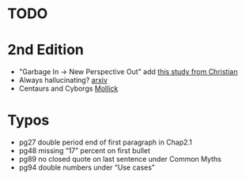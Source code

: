 # TODO
      
# 2nd Edition
* "Garbage In -> New Perspective Out" add [this study from Christian](https://mackinstitute.wharton.upenn.edu/2023/new-working-paper-finds-chatgpt-a-better-innovation-ideator-than-mba-students/)
* Always hallucinating? [arxiv](https://arxiv.org/abs/2302.04023?fbclid=IwAR3mTiVfyzAhB8RcJ7w2kjxjDswYA4QkLu0dCbKiTRa5X7JJtDfKENMnWqk_aem_ATc3WoYl05PA9rJBa-T_oqKP3LBdBbsYwn7DZy_wnaofgCEgCCKfeVPXrbKbnPY3wLE&mibextid=Zxz2cZ)
* Centaurs and Cyborgs [Mollick](https://duckduckgo.com/l/?uddg=https%3A%2F%2Fwww.oneusefulthing.org%2Fp%2Fcentaurs%2Dand%2Dcyborgs%2Don%2Dthe%2Djagged&rut=a9840c32c5f20a4c839425671292309b4cdb12cf1e18db97ad82dfb3f5a9f3d9)
# Typos
- pg27 double period end of first paragraph in Chap2.1
- pg48 missing “17” percent on first bullet 
- pg89 no closed quote on last sentence under Common Myths 
- pg94 double numbers under “Use cases”
